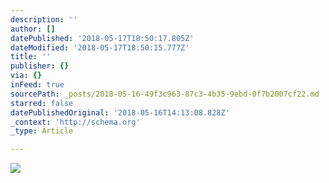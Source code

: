 ```yaml
---
description: ''
author: []
datePublished: '2018-05-17T18:50:17.805Z'
dateModified: '2018-05-17T18:50:15.777Z'
title: ''
publisher: {}
via: {}
inFeed: true
sourcePath: _posts/2018-05-16-49f3c963-87c3-4b35-9ebd-0f7b2007cf22.md
starred: false
datePublishedOriginal: '2018-05-16T14:13:08.828Z'
_context: 'http://schema.org'
_type: Article

---
```

![](https://the-grid-user-content.s3-us-west-2.amazonaws.com/5c134c08-02b7-41bf-a377-83f2379b8cfe.jpg)